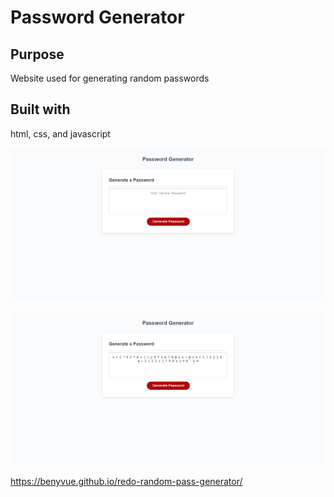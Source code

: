 # Password Generator

## Purpose 
Website used for generating random passwords

## Built with
html, css, and javascript

![Password-Generator-Homepage](./develop/images/password-generator-home.png)

![Password-Generator-active](./develop/images/password-generator-in-action.png)

https://benyvue.github.io/redo-random-pass-generator/